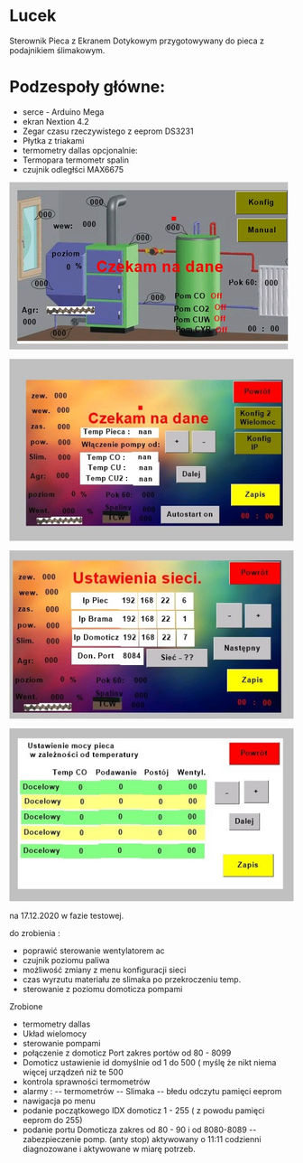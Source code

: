 # Lucek
Sterownik Pieca z Ekranem Dotykowym 
przygotowywany do pieca z podajnikiem ślimakowym.

# Podzespoły główne:
- serce - Arduino Mega 
- ekran Nextion 4.2
- Zegar czasu rzeczywistego z eeprom DS3231
- Płytka z triakami
- termometry dallas
 opcjonalnie:
 - Termopara termometr spalin
 - czujnik odległści MAX6675
  

!["Strona startowa"](https://github.com/sargus123/Lucek/blob/main/Ekran_NEXTION/piec1.jpg)

!["Strona główna "](https://github.com/sargus123/Lucek/blob/main/Ekran_NEXTION/piec2.jpg)

![Strona główna ](https://github.com/sargus123/Lucek/blob/main/Ekran_NEXTION/piec3.jpg)

![Strona główna ](https://github.com/sargus123/Lucek/blob/main/Ekran_NEXTION/piec4.jpg)


na 17.12.2020 w fazie testowej.

do zrobienia :
- poprawić sterowanie wentylatorem ac
- czujnik poziomu paliwa
- możliwość zmiany z menu konfiguracji sieci
- czas wyrzutu materiału ze slimaka po przekroczeniu temp. 
- sterowanie z poziomu domoticza pompami


Zrobione 
- termometry dallas
- Układ wielomocy 
- sterowanie pompami
- połączenie z domoticz Port zakres portów od 80 - 8099
- Domoticz ustawienie id domyślnie od 1 do 500 ( myślę że nikt niema więcej urządzeń niż te 500
- kontrola sprawności termometrów
- alarmy : 
-- termometrów
-- Slimaka
-- błedu odczytu pamięci eeprom
- nawigacja po menu
- podanie początkowego IDX domoticz 1 - 255 ( z powodu pamięci eeprom do 255)
- podanie portu Domoticza zakres od 80 - 90 i od 8080-8089
-- zabezpieczenie pomp. (anty stop) aktywowany o 11:11 codzienni diagnozowane i aktywowane w miarę potrzeb. 

